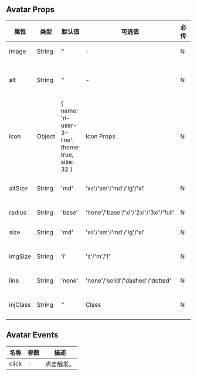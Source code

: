 ## Avatar Props

| 属性       | 类型     | 默认值                                               | 可选值                                   | 必传  | 说明                  |
|----------|--------|---------------------------------------------------|---------------------------------------|-----|---------------------|
| image    | String | ''                                                | -                                     | N   | 图片路径。               |
| alt      | String | ''                                                | -                                     | N   | 替换文本，建议单字。          |
| icon     | Object | { name: 'ri-user-3-line', theme: true, size: 32 } | Icon Props                            | N   | 替换图标，传入 Icon Props。 |
| altSize  | String | 'md'                                              | 'xs'/'sm'/'md'/'lg'/'xl'              | N   | 替换文本大小。             |
| radius   | String | 'base'                                            | 'none'/'base'/'xl'/'2xl'/'3xl'/'full' | N   | 圆角风格。               |
| size     | String | 'md'                                              | 'xs'/'sm'/'md'/'lg'/'xl'              | N   | 头像框大小。              |
| imgSize  | String | 'l'                                               | 's'/'m'/'l'                           | N   | 头像图片大小。             |
| line     | String | 'none'                                            | 'none'/'solid'/'dashed'/'dotted'      | N   | 边框风格。               |
| injClass | String | ''                                                | Class                                 | N   | 注入 CSS 名称。          |

## Avatar Events

| 名称    | 参数  | 描述    |
|-------|-----|-------|
| click | -   | 点击触发。 |
